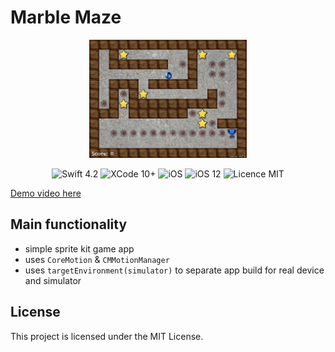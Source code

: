 #  Marble Maze

<div align = "center">
<img src="/screens/1.jpeg" width="50%">     
</div>

<p align="center">
<img src="https://img.shields.io/badge/Swift-4.2-orange.svg" alt="Swift 4.2"/>
<img src="https://img.shields.io/badge/Xcode-10%2B-brightgreen.svg" alt="XCode 10+"/>
<img src="https://img.shields.io/badge/platform-iOS-green.svg" alt="iOS"/>
<img src="https://img.shields.io/badge/iOS-12%2B-brightgreen.svg" alt="iOS 12"/>
<img src="https://img.shields.io/badge/licence-MIT-lightgray.svg" alt="Licence MIT"/>
</p>

[Demo video here](https://youtu.be/39ocQGBMGFU)

## Main functionality
* simple sprite kit game app
* uses `CoreMotion` & `CMMotionManager`
* uses `targetEnvironment(simulator)` to separate app build for real device and simulator

## License

This project is licensed under the MIT License.